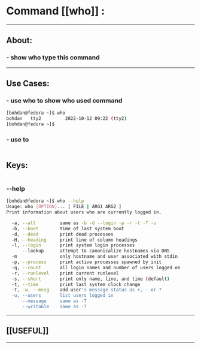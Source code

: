 #  Command [[who]] :

***

## About:

### -  show who type this command

***


## Use Cases:

### - use who to show who used command
```sh
[bohdan@fedora ~]$ who
bohdan   tty2         2022-10-12 09:22 (tty2)
[bohdan@fedora ~]$ 
```

### - use to 
```sh

```


## Keys:
```sh

```

### --help
```sh
[bohdan@fedora ~]$ who --help
Usage: who [OPTION]... [ FILE | ARG1 ARG2 ]
Print information about users who are currently logged in.

  -a, --all         same as -b -d --login -p -r -t -T -u
  -b, --boot        time of last system boot
  -d, --dead        print dead processes
  -H, --heading     print line of column headings
  -l, --login       print system login processes
      --lookup      attempt to canonicalize hostnames via DNS
  -m                only hostname and user associated with stdin
  -p, --process     print active processes spawned by init
  -q, --count       all login names and number of users logged on
  -r, --runlevel    print current runlevel
  -s, --short       print only name, line, and time (default)
  -t, --time        print last system clock change
  -T, -w, --mesg    add user's message status as +, - or ?
  -u, --users       list users logged in
      --message     same as -T
      --writable    same as -T
```

***

## [[USEFUL]]

***
